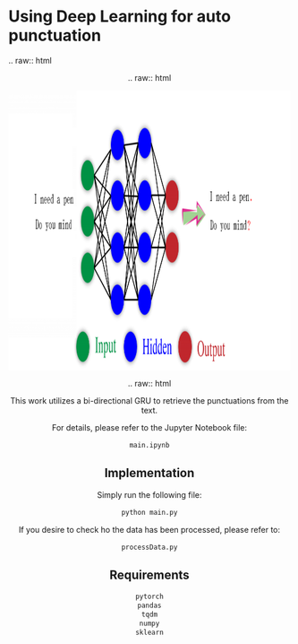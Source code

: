 # Using Deep Learning for auto punctuation


.. raw:: html

   <div align="center">

.. raw:: html

 <a href="https://github.com/astorfi/auto-punctuation-pytorch/blob/main/_img/autopunctuation.png" target="_blank">
  <img width="600" height="500" align="center" src="https://github.com/astorfi/auto-punctuation-pytorch/blob/main/_img/autopunctuation.png"/>
 </a>

.. raw:: html

This work utilizes a bi-directional GRU to retrieve the punctuations from the text.

For details, please refer to the Jupyter Notebook file:

```sh
main.ipynb
```

## Implementation

Simply run the following file:

```sh
python main.py
```

If you desire to check ho the data has been processed, please refer to:

```sh
processData.py
```

## Requirements

```
pytorch
pandas
tqdm
numpy
sklearn
```
